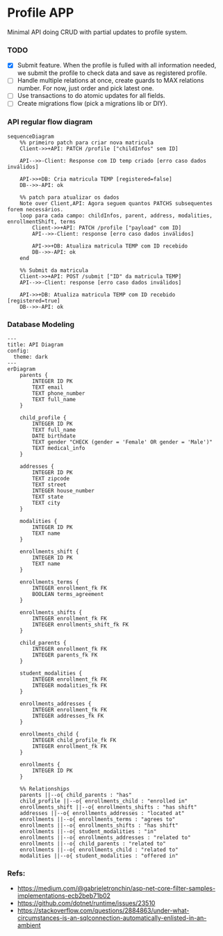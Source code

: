 ﻿# Profile APP

Minimal API doing CRUD with partial updates to profile system.


### TODO
- [x] Submit feature. When the profile is fulled with all information needed, 
we submit the profile to check data and save as registered profile.
- [ ] Handle multiple relations at once, create guards to MAX relations number. For now, just order and pick latest one.
- [ ] Use transactions to do atomic updates for all fields.
- [ ] Create migrations flow (pick a migrations lib or DIY).

### API regular flow diagram
```mermaid
sequenceDiagram
    %% primeiro patch para criar nova matricula
    Client->>+API: PATCH /profile ["childInfos" sem ID]

    API-->>-Client: Response com ID temp criado [erro caso dados inválidos]

    API->>+DB: Cria matricula TEMP [registered=false]
    DB-->>-API: ok

    %% patch para atualizar os dados
    Note over Client,API: Agora seguem quantos PATCHS subsequentes forem necessários.
    loop para cada campo: childInfos, parent, address, modalities, enrollmentShift, terms
        Client->>+API: PATCH /profile ["payload" com ID]
        API-->>-Client: response [erro caso dados inválidos]

        API->>+DB: Atualiza matricula TEMP com ID recebido
        DB-->>-API: ok
    end

    %% Submit da matricula
    Client->>+API: POST /submit ["ID" da matricula TEMP]
    API-->>-Client: response [erro caso dados inválidos]

    API->>+DB: Atualiza matricula TEMP com ID recebido [registered=true]
    DB-->>-API: ok
```

### Database Modeling
```mermaid
---
title: API Diagram
config:
  theme: dark
---
erDiagram
    parents {
        INTEGER ID PK
        TEXT email
        TEXT phone_number
        TEXT full_name
    }

    child_profile {
        INTEGER ID PK
        TEXT full_name
        DATE birthdate
        TEXT gender "CHECK (gender = 'Female' OR gender = 'Male')"
        TEXT medical_info
    }

    addresses {
        INTEGER ID PK
        TEXT zipcode
        TEXT street
        INTEGER house_number
        TEXT state
        TEXT city
    }

    modalities {
        INTEGER ID PK
        TEXT name
    }

    enrollments_shift {
        INTEGER ID PK
        TEXT name
    }

    enrollments_terms {
        INTEGER enrollment_fk FK
        BOOLEAN terms_agreement
    }

    enrollments_shifts {
        INTEGER enrollment_fk FK
        INTEGER enrollments_shift_fk FK
    }

    child_parents {
        INTEGER enrollment_fk FK
        INTEGER parents_fk FK
    }

    student_modalities {
        INTEGER enrollment_fk FK
        INTEGER modalities_fk FK
    }

    enrollments_addresses {
        INTEGER enrollment_fk FK
        INTEGER addresses_fk FK
    }

    enrollments_child {
        INTEGER child_profile_fk FK
        INTEGER enrollment_fk FK
    }

    enrollments {
        INTEGER ID PK
    }

    %% Relationships
    parents ||--o{ child_parents : "has"
    child_profile ||--o{ enrollments_child : "enrolled in"    
    enrollments_shift ||--o{ enrollments_shifts : "has shift"
    addresses ||--o{ enrollments_addresses : "located at"
    enrollments ||--o{ enrollments_terms : "agrees to"
    enrollments ||--o{ enrollments_shifts : "has shift"
    enrollments ||--o{ student_modalities : "in"
    enrollments ||--o{ enrollments_addresses : "related to"
    enrollments ||--o{ child_parents : "related to"
    enrollments ||--o{ enrollments_child : "related to"
    modalities ||--o{ student_modalities : "offered in"
```

### Refs:
- https://medium.com/@gabrieletronchin/asp-net-core-filter-samples-implementations-ecb2beb71b02
- https://github.com/dotnet/runtime/issues/23510
- https://stackoverflow.com/questions/2884863/under-what-circumstances-is-an-sqlconnection-automatically-enlisted-in-an-ambient

